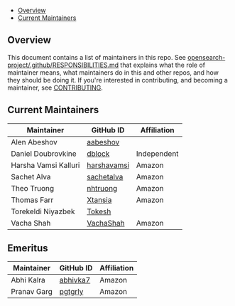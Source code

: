 - [Overview](#overview)
- [Current Maintainers](#current-maintainers)

## Overview

This document contains a list of maintainers in this repo. See [opensearch-project/.github/RESPONSIBILITIES.md](https://github.com/opensearch-project/.github/blob/main/RESPONSIBILITIES.md#maintainer-responsibilities) that explains what the role of maintainer means, what maintainers do in this and other repos, and how they should be doing it. If you're interested in contributing, and becoming a maintainer, see [CONTRIBUTING](CONTRIBUTING.md).

## Current Maintainers

| Maintainer           | GitHub ID                                     | Affiliation |
| -------------------- | --------------------------------------------- | ----------- |
| Alen Abeshov         | [aabeshov](https://github.com/aabeshov)       |             |
| Daniel Doubrovkine   | [dblock](https://github.com/dblock)           | Independent |
| Harsha Vamsi Kalluri | [harshavamsi](https://github.com/harshavamsi) | Amazon      |
| Sachet Alva          | [sachetalva](https://github.com/sachetalva)   | Amazon      |
| Theo Truong          | [nhtruong](https://github.com/nhtruong)       | Amazon      |
| Thomas Farr          | [Xtansia](https://github.com/Xtansia)         | Amazon      |
| Torekeldi Niyazbek   | [Tokesh](https://github.com/Tokesh)           |             |
| Vacha Shah           | [VachaShah](https://github.com/VachaShah)     | Amazon      |


## Emeritus

| Maintainer  | GitHub ID                               | Affiliation |
| ----------- | --------------------------------------- | ----------- |
| Abhi Kalra  | [abhivka7](https://github.com/abhivka7) | Amazon      |
| Pranav Garg | [pgtgrly](https://github.com/pgtgrly)   | Amazon      |